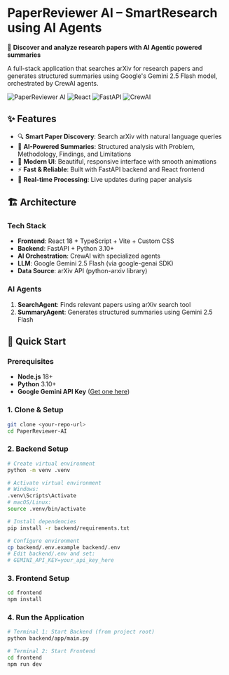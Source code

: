 # PaperReviewer AI – SmartResearch using AI Agents

🧠 **Discover and analyze research papers with AI Agentic powered summaries**

A full-stack application that searches arXiv for research papers and generates structured summaries using Google's Gemini 2.5 Flash model, orchestrated by CrewAI agents.

![PaperReviewer AI](https://img.shields.io/badge/AI-Powered-blue) ![React](https://img.shields.io/badge/React-18-61dafb) ![FastAPI](https://img.shields.io/badge/FastAPI-Latest-009688) ![CrewAI](https://img.shields.io/badge/CrewAI-Agents-purple)

## ✨ Features

- 🔍 **Smart Paper Discovery**: Search arXiv with natural language queries
- 🤖 **AI-Powered Summaries**: Structured analysis with Problem, Methodology, Findings, and Limitations
- 🎨 **Modern UI**: Beautiful, responsive interface with smooth animations
- ⚡ **Fast & Reliable**: Built with FastAPI backend and React frontend
- 🔄 **Real-time Processing**: Live updates during paper analysis

## 🏗️ Architecture

### Tech Stack
- **Frontend**: React 18 + TypeScript + Vite + Custom CSS
- **Backend**: FastAPI + Python 3.10+
- **AI Orchestration**: CrewAI with specialized agents
- **LLM**: Google Gemini 2.5 Flash (via google-genai SDK)
- **Data Source**: arXiv API (python-arxiv library)

### AI Agents
1. **SearchAgent**: Finds relevant papers using arXiv search tool
2. **SummaryAgent**: Generates structured summaries using Gemini 2.5 Flash

## 🚀 Quick Start

### Prerequisites
- **Node.js** 18+
- **Python** 3.10+
- **Google Gemini API Key** ([Get one here](https://ai.google.dev/))

### 1. Clone & Setup
```bash
git clone <your-repo-url>
cd PaperReviewer-AI
```

### 2. Backend Setup
```bash
# Create virtual environment
python -m venv .venv

# Activate virtual environment
# Windows:
.venv\Scripts\Activate
# macOS/Linux:
source .venv/bin/activate

# Install dependencies
pip install -r backend/requirements.txt

# Configure environment
cp backend/.env.example backend/.env
# Edit backend/.env and set:
# GEMINI_API_KEY=your_api_key_here
```

### 3. Frontend Setup
```bash
cd frontend
npm install
```

### 4. Run the Application
```bash
# Terminal 1: Start Backend (from project root)
python backend/app/main.py

# Terminal 2: Start Frontend
cd frontend
npm run dev
```







```


